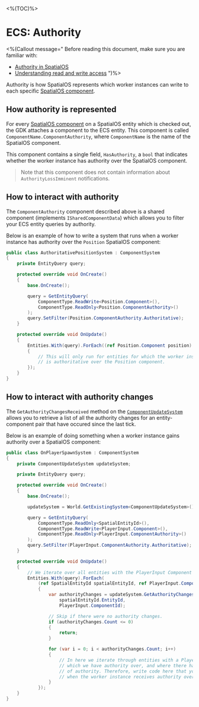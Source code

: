 <%(TOC)%>

# ECS: Authority

<%(Callout message="
Before reading this document, make sure you are familiar with:

* [Authority in SpatialOS](https://docs.improbable.io/reference/latest/shared/concepts/interest-authority#authority-also-known-as-write-access)
* [Understanding read and write access](https://docs.improbable.io/reference/latest/shared/design/understanding-access)
")%>

Authority is how SpatialOS represents which worker instances can write to each specific [SpatialOS component]({{urlRoot}}/reference/glossary#spatialos-component).

## How authority is represented

For every [SpatialOS component]({{urlRoot}}/reference/glossary#spatialos-component) on a SpatialOS entity which is checked out, the GDK attaches a component to the ECS entity. This component is called `ComponentName.ComponentAuthority`, where `ComponentName` is the name of the SpatialOS component.

This component contains a single field, `HasAuthority`, a `bool` that indicates whether the worker instance has authority over the SpatialOS component.

> Note that this component does not contain information about `AuthorityLossImminent` notifications.

## How to interact with authority

The `ComponentAuthority` component described above is a shared component (implements `ISharedComponentData`) which allows you to filter your ECS entity queries by authority.

Below is an example of how to write a system that runs when a worker instance has authority over the `Position` SpatialOS component:

```csharp
public class AuthoritativePositionSystem : ComponentSystem
{
    private EntityQuery query;

    protected override void OnCreate()
    {
        base.OnCreate();

        query = GetEntityQuery(
            ComponentType.ReadWrite<Position.Component>(),
            ComponentType.ReadOnly<Position.ComponentAuthority>()
        );
        query.SetFilter(Position.ComponentAuthority.Authoritative);
    }

    protected override void OnUpdate()
    {
        Entities.With(query).ForEach((ref Position.Component position) =>
        {
            // This will only run for entities for which the worker instance
            // is authoritative over the Position component.
        });
    }
}
```

## How to interact with authority changes

The `GetAuthorityChangesReceived` method on the [`ComponentUpdateSystem`]({{urlRoot}}/api/core/component-update-system) allows you to retrieve a list of all the authority changes for an entity-component pair that have occured since the last tick.

Below is an example of doing something when a worker instance gains authority over a SpatialOS component:

```csharp
public class OnPlayerSpawnSystem : ComponentSystem
{
    private ComponentUpdateSystem updateSystem;

    private EntityQuery query;

    protected override void OnCreate()
    {
        base.OnCreate();

        updateSystem = World.GetExistingSystem<ComponentUpdateSystem>();

        query = GetEntityQuery(
            ComponentType.ReadOnly<SpatialEntityId>(),
            ComponentType.ReadWrite<PlayerInput.Component>(),
            ComponentType.ReadOnly<PlayerInput.ComponentAuthority>()
        );
        query.SetFilter(PlayerInput.ComponentAuthority.Authoritative);
    }

    protected override void OnUpdate()
    {
        // We iterate over all entities with the PlayerInput Component that we are authoritative over.
        Entities.With(query).ForEach(
            (ref SpatialEntityId spatialEntityId, ref PlayerInput.Component playerInput) =>
            {
                var authorityChanges = updateSystem.GetAuthorityChangesReceived(
                    spatialEntityId.EntityId,
                    PlayerInput.ComponentId);

                // Skip if there were no authority changes.
                if (authorityChanges.Count <= 0)
                {
                    return;
                }

                for (var i = 0; i < authorityChanges.Count; i++)
                {
                    // In here we iterate through entities with a PlayerInput component
                    // which we have authority over, and where there have been changes
                    // of authority. Therefore, write code here that you want to run
                    // when the worker instance receives authority over PlayerInput.
                }
            });
    }
}
```
